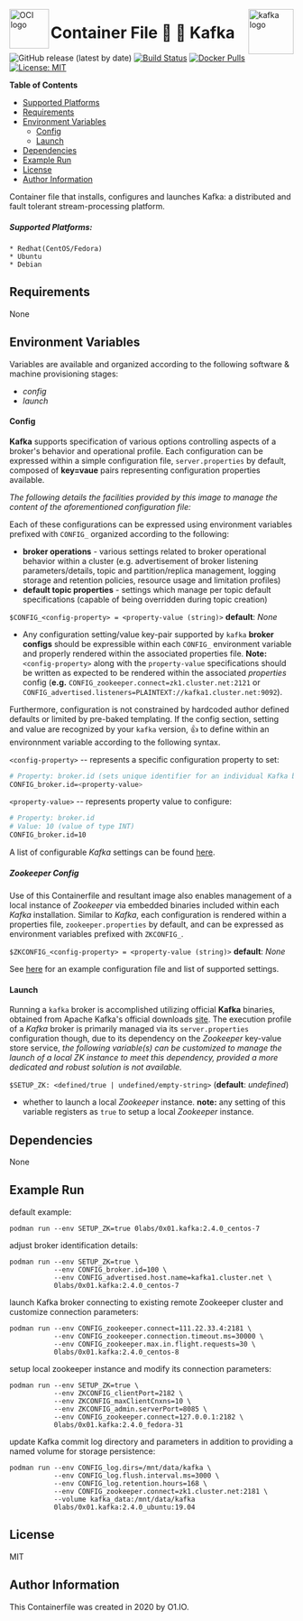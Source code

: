 <p><img src="https://avatars1.githubusercontent.com/u/12563465?s=200&v=4" alt="OCI logo" title="oci" align="left" height="70" /></p>
<p><img src="https://pbs.twimg.com/profile_images/781633389577195521/kazUJooF_400x400.jpg" alt="kafka logo" title="kafka" align="right" height="80" /></p>

Container File :signal_strength: :sunrise: Kafka
=========
![GitHub release (latest by date)](https://img.shields.io/github/v/release/0x0I/container-file-kafka?color=yellow)
[![Build Status](https://travis-ci.org/0x0I/container-file-kafka.svg?branch=master)](https://travis-ci.org/0x0I/container-file-kafka)
[![Docker Pulls](https://img.shields.io/docker/pulls/0labs/0x01.kafka?style=flat)](https://hub.docker.com/repository/docker/0labs/0x01.kafka)
[![License: MIT](https://img.shields.io/badge/License-MIT-blueviolet.svg)](https://opensource.org/licenses/MIT)

**Table of Contents**
  - [Supported Platforms](#supported-platforms)
  - [Requirements](#requirements)
  - [Environment Variables](#environment-variables)
      - [Config](#config)
      - [Launch](#launch)
  - [Dependencies](#dependencies)
  - [Example Run](#example-run)
  - [License](#license)
  - [Author Information](#author-information)

Container file that installs, configures and launches Kafka: a distributed and fault tolerant stream-processing platform.

##### Supported Platforms:
```
* Redhat(CentOS/Fedora)
* Ubuntu
* Debian
```

Requirements
------------

None

Environment Variables
--------------
Variables are available and organized according to the following software & machine provisioning stages:
* _config_
* _launch_

#### Config

**Kafka** supports specification of various options controlling aspects of a broker's behavior and operational profile. Each configuration can be expressed within a simple configuration file, `server.properties` by default, composed of **key=vaue** pairs representing configuration properties available.

_The following details the facilities provided by this image to manage the content of the aforementioned configuration file:_

Each of these configurations can be expressed using environment variables prefixed with `CONFIG_` organized according to the following:
* **broker operations** - various settings related to broker operational behavior within a cluster (e.g. advertisement of broker listening parameters/details, topic and partition/replica management, logging storage and retention policies, resource usage and limitation profiles)
* **default topic properties** - settings which manage per topic default specifications (capable of being overridden during topic creation)

`$CONFIG_<config-property> = <property-value (string)>` **default**: *None*

* Any configuration setting/value key-pair supported by `kafka` **broker configs** should be expressible within each `CONFIG_` environment variable and properly rendered within the associated properties file. **Note:** `<config-property>` along with the `property-value` specifications should be written as expected to be rendered within the associated *properties* config (**e.g.** `CONFIG_zookeeper.connect=zk1.cluster.net:2121` or  `CONFIG_advertised.listeners=PLAINTEXT://kafka1.cluster.net:9092`).

Furthermore, configuration is not constrained by hardcoded author defined defaults or limited by pre-baked templating. If the config section, setting and value are recognized by your `kafka` version, :thumbsup: to define within an environnment variable according to the following syntax.

  `<config-property>` -- represents a specific configuration property to set:

  ```bash
  # Property: broker.id (sets unique identifier for an individual Kafka broker within a cluster)
  CONFIG_broker.id=<property-value>
  ```

  `<property-value>` -- represents property value to configure:
  ```bash
  # Property: broker.id
  # Value: 10 (value of type INT)
  CONFIG_broker.id=10
  ```
  
  A list of configurable *Kafka* settings can be found [here](https://kafka.apache.org/documentation/#brokerconfigs).
  
##### Zookeeper Config

Use of this Containerfile and resultant image also enables management of a local instance of *Zookeeper* via embedded binaries included within each *Kafka* installation. Similar to *Kafka*, each configuration is rendered within a properties file, `zookeeper.properties` by default, and can be expressed as environment variables prefixed with `ZKCONFIG_`.

`$ZKCONFIG_<config-property> = <property-value (string)>` **default**: *None*

See [here](https://github.com/apache/zookeeper/blob/master/conf/zoo_sample.cfg) for an example configuration file and list of supported settings.
  
#### Launch

Running a `kafka` broker is accomplished utilizing official **Kafka** binaries, obtained from Apache Kafka's official downloads [site](https://kafka.apache.org/downloads). The execution profile of a *Kafka* broker is primarily managed via its `server.properties` configuration though, due to its dependency on the *Zookeeper* key-value store service, _the following variable(s) can be customized to manage the launch of a local ZK instance to meet this dependency, provided a more dedicated and robust solution is not available._

`$SETUP_ZK: <defined/true | undefined/empty-string>` (**default**: *undefined*)
- whether to launch a local *Zookeeper* instance. **note:** any setting of this variable registers as `true` to setup a local *Zookeeper* instance.

Dependencies
------------

None

Example Run
----------------
default example:
```
podman run --env SETUP_ZK=true 0labs/0x01.kafka:2.4.0_centos-7
```

adjust broker identification details:
```
podman run --env SETUP_ZK=true \
           --env CONFIG_broker.id=100 \
           --env CONFIG_advertised.host.name=kafka1.cluster.net \
           0labs/0x01.kafka:2.4.0_centos-7
```

launch Kafka broker connecting to existing remote Zookeeper cluster and customize connection parameters:
```
podman run --env CONFIG_zookeeper.connect=111.22.33.4:2181 \
           --env CONFIG_zookeeper.connection.timeout.ms=30000 \
           --env CONFIG_zookeeper.max.in.flight.requests=30 \
           0labs/0x01.kafka:2.4.0_centos-8
```

setup local zookeeper instance and modify its connection parameters:
```
podman run --env SETUP_ZK=true \
           --env ZKCONFIG_clientPort=2182 \
           --env ZKCONFIG_maxClientCnxns=10 \
           --env ZKCONFIG_admin.serverPort=8085 \
           --env CONFIG_zookeeper.connect=127.0.0.1:2182 \
           0labs/0x01.kafka:2.4.0_fedora-31
```

update Kafka commit log directory and parameters in addition to providing a named volume for storage persistence:
```
podman run --env CONFIG_log.dirs=/mnt/data/kafka \
           --env CONFIG_log.flush.interval.ms=3000 \
           --env CONFIG_log.retention.hours=168 \
           --env CONFIG_zookeeper.connect=zk1.cluster.net:2181 \
           --volume kafka_data:/mnt/data/kafka
           0labs/0x01.kafka:2.4.0_ubuntu:19.04
```

License
-------

MIT

Author Information
------------------

This Containerfile was created in 2020 by O1.IO.
